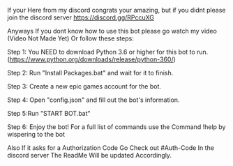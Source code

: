 If your Here from my discord congrats your amazing, but if you didnt please join the discord server https://discord.gg/RPccuXG 

Anyways If you dont know how to use this bot please go watch my video (Video Not Made Yet) Or follow these steps:

Step 1: You NEED to download Python 3.6 or higher for this bot to run. (https://www.python.org/downloads/release/python-360/)

Step 2: Run "Install Packages.bat" and wait for it to finish.

Step 3: Create a new epic games account for the bot.

Step 4: Open "config.json" and fill out the bot's information.

Step 5:Run "START BOT.bat"

Step 6: Enjoy the bot! For a full list of commands use the Command !help by wispering to the bot

Also If it asks for a Authorization Code Go Check out #Auth-Code In the discord server
The ReadMe Will be updated Accordingly.
